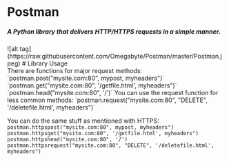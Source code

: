 # Postman
<h5><em>A Python library that delivers HTTP/HTTPS requests in a simple manner.</em></h5>
![alt tag](https://raw.githubusercontent.com/Omegabyte/Postman/master/Postman.jpeg)
# Library Usage
<br>
There are functions for major request methods:
`postman.post("mysite.com:80", mypost, myheaders")`
`postman.get("mysite.com:80", '/getfile.html', myheaders")`
`postman.head("mysite.com:80", '/')`
You can use the request function for less common methods:
`postman.request("mysite.com:80", "DELETE", '/deletefile.html', myheaders")`

You can do the same stuff as mentioned with HTTPS:
`postman.httpspost("mysite.com:80", mypost, myheaders")`
`postman.httpsget("mysite.com:80", '/getfile.html', myheaders")`
`postman.httpshead("mysite.com:80", '/')`
`postman.httpsrequest("mysite.com:80", "DELETE", '/deletefile.html', myheaders")`
</br>

